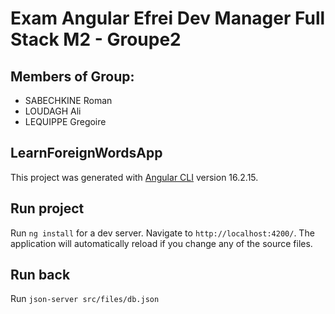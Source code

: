 # Exam Angular Efrei Dev Manager Full Stack M2 - Groupe2

## Members of Group:
- SABECHKINE Roman
- LOUDAGH Ali
- LEQUIPPE Gregoire

## LearnForeignWordsApp

This project was generated with [Angular CLI](https://github.com/angular/angular-cli) version 16.2.15.

## Run project

Run `ng install` for a dev server. Navigate to `http://localhost:4200/`. The application will automatically reload if you change any of the source files.

## Run back

Run `json-server src/files/db.json`



